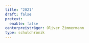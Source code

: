 ```yaml
---
title: "2021"
draft: false
pretext:
  enable: false
cantorpreisträger: Oliver Zimmermann
type: schulchronik
---
```




